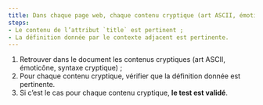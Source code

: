 ```yaml
---
title: Dans chaque page web, chaque contenu cryptique (art ASCII, émoticône, syntaxe cryptique) vérifie-t-il une de ces conditions ?
steps:
- Le contenu de l’attribut `title` est pertinent ;
- La définition donnée par le contexte adjacent est pertinente.
---
```


1. Retrouver dans le document les contenus cryptiques (art ASCII, émoticône, syntaxe cryptique) ;
2. Pour chaque contenu cryptique, vérifier que la définition donnée est pertinente.
3. Si c’est le cas pour chaque contenu cryptique, **le test est validé**.
